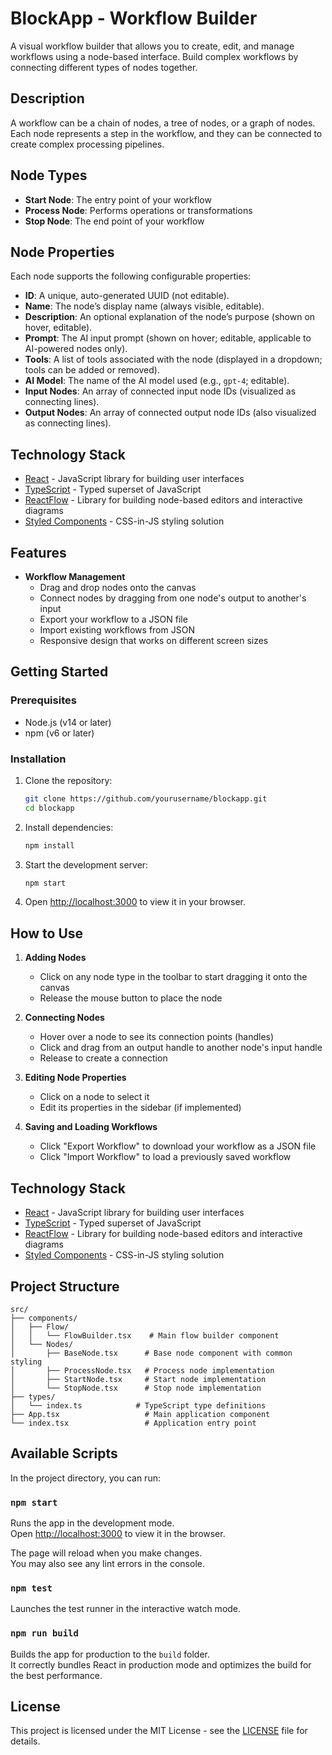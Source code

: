 # BlockApp - Workflow Builder

A visual workflow builder that allows you to create, edit, and manage workflows using a node-based interface. Build complex workflows by connecting different types of nodes together.

## Description

A workflow can be a chain of nodes, a tree of nodes, or a graph of nodes. Each node represents a step in the workflow, and they can be connected to create complex processing pipelines.

## Node Types

- **Start Node**: The entry point of your workflow
- **Process Node**: Performs operations or transformations
- **Stop Node**: The end point of your workflow

## Node Properties

Each node supports the following configurable properties:

* **ID**: A unique, auto-generated UUID (not editable).
* **Name**: The node’s display name (always visible, editable).
* **Description**: An optional explanation of the node’s purpose (shown on hover, editable).
* **Prompt**: The AI input prompt (shown on hover; editable, applicable to AI-powered nodes only).
* **Tools**: A list of tools associated with the node (displayed in a dropdown; tools can be added or removed).
* **AI Model**: The name of the AI model used (e.g., `gpt-4`; editable).
* **Input Nodes**: An array of connected input node IDs (visualized as connecting lines).
* **Output Nodes**: An array of connected output node IDs (also visualized as connecting lines).

## Technology Stack

- [React](https://reactjs.org/) - JavaScript library for building user interfaces
- [TypeScript](https://www.typescriptlang.org/) - Typed superset of JavaScript
- [ReactFlow](https://reactflow.dev/) - Library for building node-based editors and interactive diagrams
- [Styled Components](https://styled-components.com/) - CSS-in-JS styling solution

## Features

- **Workflow Management**
  - Drag and drop nodes onto the canvas
  - Connect nodes by dragging from one node's output to another's input
  - Export your workflow to a JSON file
  - Import existing workflows from JSON
  - Responsive design that works on different screen sizes

## Getting Started

### Prerequisites
- Node.js (v14 or later)
- npm (v6 or later)

### Installation

1. Clone the repository:
   ```bash
   git clone https://github.com/yourusername/blockapp.git
   cd blockapp
   ```

2. Install dependencies:
   ```bash
   npm install
   ```

3. Start the development server:
   ```bash
   npm start
   ```

4. Open [http://localhost:3000](http://localhost:3000) to view it in your browser.

## How to Use

1. **Adding Nodes**
   - Click on any node type in the toolbar to start dragging it onto the canvas
   - Release the mouse button to place the node

2. **Connecting Nodes**
   - Hover over a node to see its connection points (handles)
   - Click and drag from an output handle to another node's input handle
   - Release to create a connection

3. **Editing Node Properties**
   - Click on a node to select it
   - Edit its properties in the sidebar (if implemented)

4. **Saving and Loading Workflows**
   - Click "Export Workflow" to download your workflow as a JSON file
   - Click "Import Workflow" to load a previously saved workflow

## Technology Stack

- [React](https://reactjs.org/) - JavaScript library for building user interfaces
- [TypeScript](https://www.typescriptlang.org/) - Typed superset of JavaScript
- [ReactFlow](https://reactflow.dev/) - Library for building node-based editors and interactive diagrams
- [Styled Components](https://styled-components.com/) - CSS-in-JS styling solution

## Project Structure

```
src/
├── components/
│   ├── Flow/
│   │   └── FlowBuilder.tsx    # Main flow builder component
│   └── Nodes/
│       ├── BaseNode.tsx      # Base node component with common styling
│       ├── ProcessNode.tsx   # Process node implementation
│       ├── StartNode.tsx     # Start node implementation
│       └── StopNode.tsx      # Stop node implementation
├── types/
│   └── index.ts            # TypeScript type definitions
├── App.tsx                   # Main application component
└── index.tsx                 # Application entry point
```

## Available Scripts

In the project directory, you can run:

### `npm start`

Runs the app in the development mode.\
Open [http://localhost:3000](http://localhost:3000) to view it in the browser.

The page will reload when you make changes.\
You may also see any lint errors in the console.

### `npm test`

Launches the test runner in the interactive watch mode.

### `npm run build`

Builds the app for production to the `build` folder.\
It correctly bundles React in production mode and optimizes the build for the best performance.

## License

This project is licensed under the MIT License - see the [LICENSE](LICENSE) file for details.
